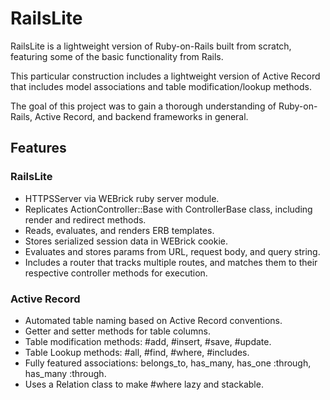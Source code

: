 # RailsLite

RailsLite is a lightweight version of Ruby-on-Rails built from scratch, featuring some of the basic functionality from Rails.

This particular construction includes a lightweight version of Active Record that includes model associations and table modification/lookup methods.

The goal of this project was to gain a thorough understanding of Ruby-on-Rails, Active Record, and backend frameworks in general.

## Features

### RailsLite

* HTTPSServer via WEBrick ruby server module.
* Replicates ActionController::Base with ControllerBase class, including render and redirect methods.
* Reads, evaluates, and renders ERB templates.
* Stores serialized session data in WEBrick cookie.
* Evaluates and stores params from URL, request body, and query string.
* Includes a router that tracks multiple routes, and matches them to their respective controller methods for execution.

### Active Record

* Automated table naming based on Active Record conventions.
* Getter and setter methods for table columns.
* Table modification methods: #add, #insert, #save, #update.
* Table Lookup methods: #all, #find, #where, #includes.
* Fully featured associations: belongs_to, has_many, has_one :through, has_many :through.
* Uses a Relation class to make #where lazy and stackable.